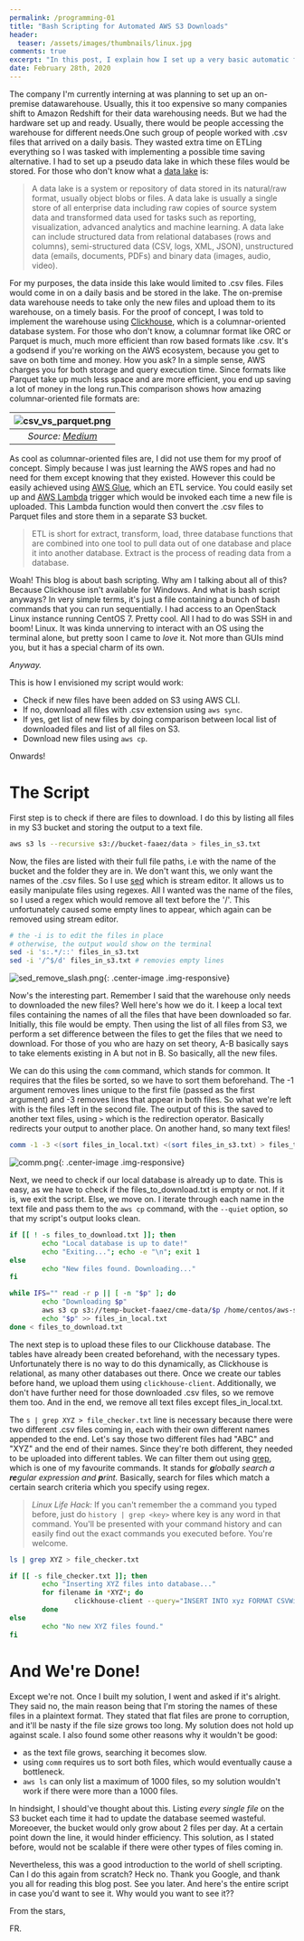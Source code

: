 ```yaml
---
permalink: /programming-01
title: "Bash Scripting for Automated AWS S3 Downloads"
header:
  teaser: /assets/images/thumbnails/linux.jpg
comments: true
excerpt: "In this post, I explain how I set up a very basic automatic file download system for an on-premise data warehouse using AWS S3 and a bit of bash scripting."
date: February 28th, 2020
---
```


<style>
  .center-image{
      margin: 0 auto;
      display: block;
  }
</style>

The company I'm currently interning at was planning to set up an on-premise datawarehouse. Usually, this it too expensive so many companies shift to Amazon Redshift for their data warehousing needs. But we had the hardware set up and ready. Usually, there would be people accessing the warehouse for different needs.One such group of people worked with .csv files that arrived on a daily basis. They wasted extra time on ETLing everything so I was tasked with implementing a possible time saving alternative. I had to set up a pseudo data lake in which these files would be stored. For those who don't know what a [data lake](https://en.wikipedia.org/wiki/Data_lake) is: 


> A data lake is a system or repository of data stored in its natural/raw format, usually object blobs or files. A data lake is usually a single store of all enterprise data including raw copies of source system data and transformed data used for tasks such as reporting, visualization, advanced analytics and machine learning. A data lake can include structured data from relational databases (rows and columns), semi-structured data (CSV, logs, XML, JSON), unstructured data (emails, documents, PDFs) and binary data (images, audio, video).


For my purposes, the data inside this lake would limited to .csv files. Files would come in on a daily basis and be stored in the lake. The on-premise data warehouse needs to take only the new files and upload them to its warehouse, on a timely basis. For the proof of concept, I was told to implement the warehouse using [Clickhouse](https://clickhouse.tech/), which is a columnar-oriented database system. For those who don't know, a columnar format like ORC or Parquet is much, much more efficient than row based formats like .csv. It's a godsend if you're working on the AWS ecosystem, because you get to save on both time and money. How you ask? In a simple sense, AWS charges you for both storage and query execution time. Since formats like Parquet take up much less space and are more efficient, you end up saving a lot of money in the long run.This comparison shows how amazing columnar-oriented file formats are: 


| ![csv_vs_parquet.png](/assets/images/programming-01/csv_vs_parquet.png "A massive improvement!") | 
|:--:| 
| *Source: [Medium](https://blog.openbridge.com/how-to-be-a-hero-with-powerful-parquet-google-and-amazon-f2ae0f35ee04)* |


As cool as columnar-oriented files are, I did not use them for my proof of concept. Simply because I was just learning the AWS ropes and had no need for them except knowing that they existed. However this could be easily achieved using [AWS Glue](https://aws.amazon.com/glue/), which an ETL service. You could easily set up and [AWS Lambda](https://aws.amazon.com/lambda/) trigger which would be invoked each time a new file is uploaded. This Lambda function would then convert the .csv files to Parquet files and store them in a separate S3 bucket.


> ETL is short for extract, transform, load, three database functions that are combined into one tool to pull data out of one database and place it into another database. Extract is the process of reading data from a database.


Woah! This blog is about bash scripting. Why am I talking about all of this? Because Clickhouse isn't available for Windows.  And what is bash script anyways? In very simple terms, it's just a file containing a bunch of bash commands that you can run sequentially. I had access to an OpenStack Linux instance running CentOS 7. Pretty cool. All I had to do was SSH in and boom! Linux. It was kinda unnerving to interact with an OS using the terminal alone, but pretty soon I came to *love* it. Not more than GUIs mind you, but it has a special charm of its own. 


*Anyway.*


This is how I envisioned my script would work:


- Check if new files have been added on S3 using AWS CLI.
- If no, download all files with .csv extension using `aws sync`.
- If yes, get list of new files by doing comparison between local list of downloaded files and list of all files on S3.
- Download new files using `aws cp`.


Onwards!


# The Script


First step is to check if there are files to download. I do this by listing all files in my S3 bucket and storing the output to a text file. 


```bash
aws s3 ls --recursive s3://bucket-faaez/data > files_in_s3.txt
```


Now, the files are listed with their full file paths, i.e with the name of the bucket and the folder they are in. We don't want this, we only want the names of the .csv files. So I use [sed](https://en.wikipedia.org/wiki/Sed) which is stream editor. It allows us to easily manipulate files using regexes. All I wanted was the name of the files, so I used a regex which would remove all text before the '/'. This unfortunately caused some empty lines to appear, which again can be removed using stream editor.


```bash
# the -i is to edit the files in place
# otherwise, the output would show on the terminal
sed -i 's:.*/::' files_in_s3.txt
sed -i '/^$/d' files_in_s3.txt # removies empty lines
```


![sed_remove_slash.png](/assets/images/programming-01/sed_remove_slash.png){: .center-image .img-responsive}


Now's the interesting part. Remember I said that the warehouse only needs to downloaded the new files? Well here's how we do it. I keep a local text files containing the names of all the files that have been downloaded so far. Initially, this file would be empty. Then using the list of all files from S3, we perform a set difference between the files to get the files that we need to download. For those of you who are hazy on set theory, A-B basically says to take elements existing in A but not in B. So basically, all the new files. 


We can do this using the `comm` command, which stands for common. It requires that the files be sorted, so we have to sort them beforehand. The -1 argument removes lines unique to the first file (passed as the first argument) and -3 removes lines that appear in both files. So what we're left with is the files left in the second file. The output of this is the saved to another text files, using `>` which is the redirection operator. Basically redirects your output to another place. On another hand, so many text files! 


```bash
comm -1 -3 <(sort files_in_local.txt) <(sort files_in_s3.txt) > files_to_download.txt
```


![comm.png](/assets/images/programming-01/comm.png){: .center-image .img-responsive}


Next, we need to check if our local database is already up to date. This is easy, as we have to check if the files_to_download.txt is empty or not. If it is, we exit the script. Else, we move on. I iterate through each name in the text file and pass them to the `aws cp` command, with the `--quiet` option, so that my script's output looks clean. 


```bash
if [[ ! -s files_to_download.txt ]]; then
        echo "Local database is up to date!"
        echo "Exiting..."; echo -e "\n"; exit 1
else
        echo "New files found. Downloading..."
fi

while IFS="" read -r p || [ -n "$p" ]; do
        echo "Downloading $p"
        aws s3 cp s3://temp-bucket-faaez/cme-data/$p /home/centos/aws-s3-data --quiet
        echo "$p" >> files_in_local.txt
done < files_to_download.txt

```


The next step is to upload these files to our Clickhouse database. The tables have already been created beforehand, with the necessary types. Unfortunately there is no way to do this dynamically, as Clickhouse is relational, as many other databases out there. Once we create our tables before hand, we upload them using `clickhouse-client`. Additionally, we don't have further need for those downloaded .csv files, so we remove them too. And in the end, we remove all text files except files_in_local.txt. 


The `s | grep XYZ > file_checker.txt` line is necessary because there were two different .csv files coming in, each with their own different names appended to the end. Let's say those two different files had "ABC" and "XYZ" and the end of their names. Since they're both different, they needed to be uploaded into different tables. We can filter them out using [grep](https://en.wikipedia.org/wiki/Grep), which is one of my favourite commands. It stands for ***g**lobally search a **re**gular expression and **p**rint.* Basically, search for files which match a certain search criteria which you specify using regex.


> *Linux Life Hack:* If you can't remember the a command you typed before, just do `history | grep <key>` where key is any word in that command. You'll be presented with your command history and can easily find out the exact commands you executed before. You're welcome. 


```bash
ls | grep XYZ > file_checker.txt

if [[ -s file_checker.txt ]]; then
        echo "Inserting XYZ files into database..."
        for filename in *XYZ*; do
                clickhouse-client --query="INSERT INTO xyz FORMAT CSVWithNames" < $filename
        done
else
        echo "No new XYZ files found."
fi
```


# And We're Done!


Except we're not. Once I built my solution, I went and asked if it's alright. They said no, the main reason being that I'm storing the names of these files in a plaintext format. They stated that flat files are prone to corruption, and it'll be nasty if the file size grows too long. My solution does not hold up against scale. I also found some other reasons why it wouldn't be good:


* as the text file grows, searching it becomes slow.
* using `comm` requires us to sort both files, which would eventually cause a bottleneck.
* `aws ls` can only list a maximum of 1000 files, so my solution wouldn't work if there were more than a 1000 files.


In hindsight, I should've thought about this. Listing *every single file* on the S3 bucket each time it had to update the database seemed wasteful. Moreoever, the bucket would only grow about 2 files per day. At a certain point down the line, it would hinder efficiency. This solution, as I stated before, would not be scalable if there were other types of files coming in. 


Nevertheless, this was a good introduction to the world of shell scripting. Can I do this again from scratch? Heck no. Thank you Google, and thank you all for reading this blog post. See you later. And here's the entire script in case you'd want to see it. Why would you want to see it??


From the stars, 

FR. 


<script src="https://gist.github.com/blazyy/003d2dd0fc2a5d431c1e8c9d5faba2d3.js"></script>
